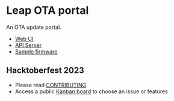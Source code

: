 # Leap OTA portal

An OTA update portal.

- [Web UI](/app/)
- [API Server](/server/)
- [Sample firmware](/firmware/)

## Hacktoberfest 2023

- Please read [CONTRIBUTING](/CONTRIBUTING.md)
- Access a public [Kanban board](https://github.com/users/anoochit/projects/8/views/2) to choose an issue or features
